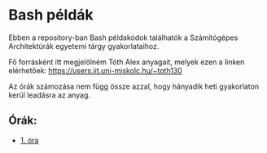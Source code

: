 # Bash példák

Ebben a repository-ban Bash példakódok találhatók a Számítógépes Architektúrák egyetemi tárgy gyakorlataihoz.

Fő forrásként itt megjelölném Tóth Alex anyagait, melyek ezen a linken elérhetőek:
https://users.iit.uni-miskolc.hu/~toth130

Az órák számozása nem függ össze azzal, hogy hányadik heti gyakorlaton kerül leadásra az anyag.

## Órák:
- [1. óra](/BashExamples/docs/lesson1)